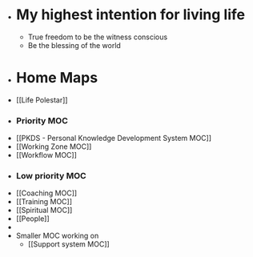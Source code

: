 - # My highest intention for living life
    - True freedom to be the witness conscious
    - Be the blessing of the world
- # Home Maps
- [[Life Polestar]]
- ### Priority MOC
- [[PKDS - Personal Knowledge Development System MOC]]
- [[Working Zone MOC]]
- [[Workflow MOC]]
- ### Low priority MOC
- [[Coaching MOC]]
- [[Training MOC]]
- [[Spiritual MOC]]
- [[People]]
- 
- Smaller MOC working on
    - [[Support system MOC]]
